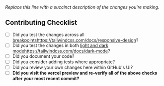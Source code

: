 <!-- https://docs.github.com/en/communities/using-templates-to-encourage-useful-issues-and-pull-requests/creating-a-pull-request-template-for-your-repository -->

*Replace this line with a succinct description of the changes you're making.*

## Contributing Checklist

- [ ] Did you test the changes across all [breakpoints](https://tailwindcss.com/docs/responsive-design)https://tailwindcss.com/docs/responsive-design?
- [ ] Did you test the changes in both [light and dark mode](https://tailwindcss.com/docs/dark-mode)https://tailwindcss.com/docs/dark-mode?
- [ ] Did you document your code?
- [ ] Did you consider adding tests where appropriate?
- [ ] Did you review your own changes here within GitHub's UI?
- [ ] **Did you visit the vercel preview and re-verify all of the above checks after your most recent commit?**
